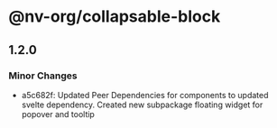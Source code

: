 # @nv-org/collapsable-block

## 1.2.0

### Minor Changes

- a5c682f: Updated Peer Dependencies for components to updated svelte dependency. Created new subpackage floating widget for popover and tooltip
